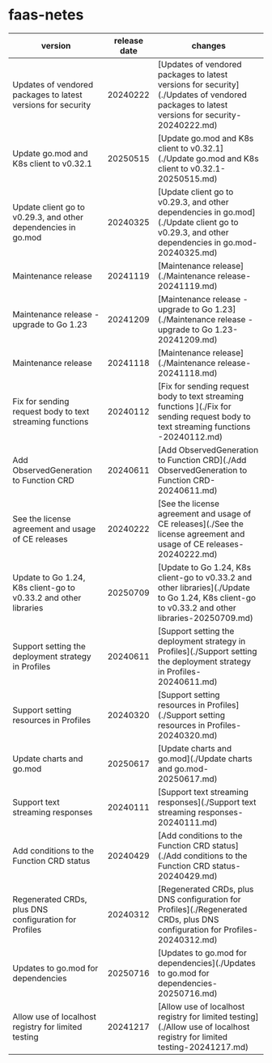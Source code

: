 # faas-netes	


|version|release date|changes|
|---|---|---|
|Updates of vendored packages to latest versions for security|20240222|[Updates of vendored packages to latest versions for security](./Updates of vendored packages to latest versions for security-20240222.md)|
|Update go.mod and K8s client to v0.32.1|20250515|[Update go.mod and K8s client to v0.32.1](./Update go.mod and K8s client to v0.32.1-20250515.md)|
|Update client go to v0.29.3, and other dependencies in go.mod|20240325|[Update client go to v0.29.3, and other dependencies in go.mod](./Update client go to v0.29.3, and other dependencies in go.mod-20240325.md)|
|Maintenance release|20241119|[Maintenance release](./Maintenance release-20241119.md)|
|Maintenance release - upgrade to Go 1.23|20241209|[Maintenance release - upgrade to Go 1.23](./Maintenance release - upgrade to Go 1.23-20241209.md)|
|Maintenance release|20241118|[Maintenance release](./Maintenance release-20241118.md)|
|Fix for sending request body to text streaming functions |20240112|[Fix for sending request body to text streaming functions ](./Fix for sending request body to text streaming functions -20240112.md)|
|Add ObservedGeneration to Function CRD|20240611|[Add ObservedGeneration to Function CRD](./Add ObservedGeneration to Function CRD-20240611.md)|
|See the license agreement and usage of CE releases|20240222|[See the license agreement and usage of CE releases](./See the license agreement and usage of CE releases-20240222.md)|
|Update to Go 1.24, K8s client-go to v0.33.2 and other libraries|20250709|[Update to Go 1.24, K8s client-go to v0.33.2 and other libraries](./Update to Go 1.24, K8s client-go to v0.33.2 and other libraries-20250709.md)|
|Support setting the deployment strategy in Profiles|20240611|[Support setting the deployment strategy in Profiles](./Support setting the deployment strategy in Profiles-20240611.md)|
|Support setting resources in Profiles|20240320|[Support setting resources in Profiles](./Support setting resources in Profiles-20240320.md)|
|Update charts and go.mod|20250617|[Update charts and go.mod](./Update charts and go.mod-20250617.md)|
|Support text streaming responses|20240111|[Support text streaming responses](./Support text streaming responses-20240111.md)|
|Add conditions to the Function CRD status|20240429|[Add conditions to the Function CRD status](./Add conditions to the Function CRD status-20240429.md)|
|Regenerated CRDs, plus DNS configuration for Profiles|20240312|[Regenerated CRDs, plus DNS configuration for Profiles](./Regenerated CRDs, plus DNS configuration for Profiles-20240312.md)|
|Updates to go.mod for dependencies|20250716|[Updates to go.mod for dependencies](./Updates to go.mod for dependencies-20250716.md)|
|Allow use of localhost registry for limited testing|20241217|[Allow use of localhost registry for limited testing](./Allow use of localhost registry for limited testing-20241217.md)|
